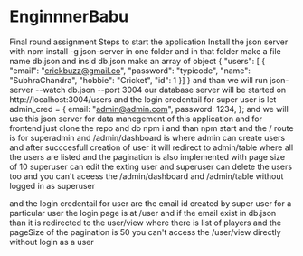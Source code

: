 # EnginnnerBabu
Final round assignment
Steps to start the application 
Install the json server with npm install -g json-server in one folder and in that folder make a file name db.json
and insid db.json make an array of object 
{
  "users": [ {
      "email": "crickbuzz@gmail.co",
      "password": "typicode",
      "name": "SubhraChandra",
      "hobbie": "Cricket",
      "id": 1
    }]
}
and than we will run json-server --watch db.json --port 3004
our database server will be started on http://localhost:3004/users
and  the login credentail for super user is  let admin_cred = {
    email: "admin@admin.com",
    password: 1234,
  }; 
and we will use this json server for data manegement of this application 
and for frontend just clone the repo and do npm i and than npm start 
and the / route is for superadmin  and /admin/dashboard is where admin can create 
users and after succcesfull creation of user it will redirect to admin/table
where all the users are listed and the pagination is also implemented with page size of 10 
superuser can edit the exting user and superuser can delete the users too
and you can't aceess the /admin/dashboard  and /admin/table without logged in as superuser

and the login credentail for user are the email id created by super user
for a particular user the login page is at /user and if the email exist in db.json than it is redirected to the user/view where there is list of players and the pageSize of the pagination is 50 you can't access the /user/view directly without login as a user 